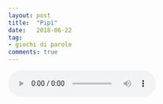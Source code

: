 ```yaml
---
layout: post
title:  "Pipì"
date:   2018-06-22
tag:
- giochi di parole
comments: true
---
```


<audio src="/assets/2018-06-22/pipi.m4a" controls preload></audio>
